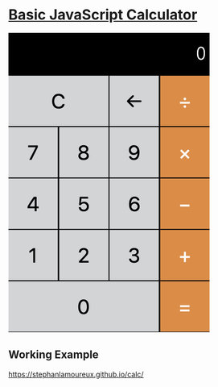 # [Basic JavaScript Calculator](https://stephanlamoureux.github.io/calc/)

![calc](https://github.com/stephanlamoureux/calc/blob/master/images/calc.png)

## Working Example

https://stephanlamoureux.github.io/calc/
